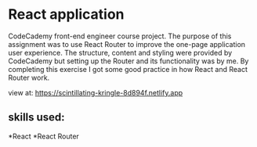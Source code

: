 # React application

CodeCademy front-end engineer course project. The purpose of this assignment was to use React Router to improve the one-page application user experience. The structure, content and styling were provided by CodeCademy but setting up the Router and its functionality was by me. By completing this exercise I got some good practice in how React and React Router work.

view at: https://scintillating-kringle-8d894f.netlify.app

## skills used:
 *React
 *React Router




